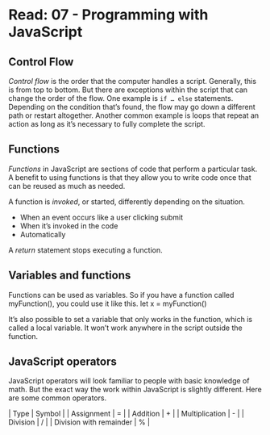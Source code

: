 # Read: 07 - Programming with JavaScript

## Control Flow

_Control flow_ is the order that the computer handles a script. Generally, this is from top to bottom. But there are exceptions within the script that can change the order of the flow. One example is `if … else` statements. Depending on the condition that’s found, the flow may go down a different path or restart altogether. Another common example is loops that repeat an action as long as it’s necessary to fully complete the script.

## Functions

_Functions_ in JavaScript are sections of code that perform a particular task. A benefit to using functions is that they allow you to write code once that can be reused as much as needed.

A function is _invoked_, or started, differently depending on the situation.

- When an event occurs like a user clicking submit
- When it’s invoked in the code
- Automatically

A _return_ statement stops executing a function.

## Variables and functions

Functions can be used as variables. So if you have a function called myFunction(), you could use it like this.
let x = myFunction()

It’s also possible to set a variable that only works in the function, which is called a local variable. It won’t work anywhere in the script outside the function.

## JavaScript operators

JavaScript operators will look familiar to people with basic knowledge of math. But the exact way the work within JavaScript is slightly different. Here are some common operators.

| Type | Symbol |
| Assignment | = |
| Addition | + |
| Multiplication | - |
| Division | / |
| Division with remainder | % |
